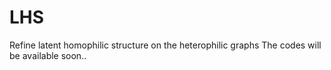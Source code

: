 # LHS
Refine latent homophilic structure on the heterophilic graphs
The codes will be available soon..
